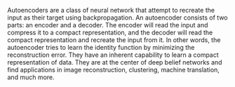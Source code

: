 Autoencoders are a class of neural network that attempt to recreate the input as their target using backpropagation. An autoencoder consists of two parts: an encoder and a decoder.
The encoder will read the input and compress it to a compact representation, and the decoder will read the compact representation and recreate the input from it. 
In other words, the autoencoder tries to learn the identity function by minimizing the reconstruction error. They have an inherent capability to learn a compact representation of data.
They are at the center of deep belief networks and find applications in image reconstruction, clustering, machine translation, and much more.
